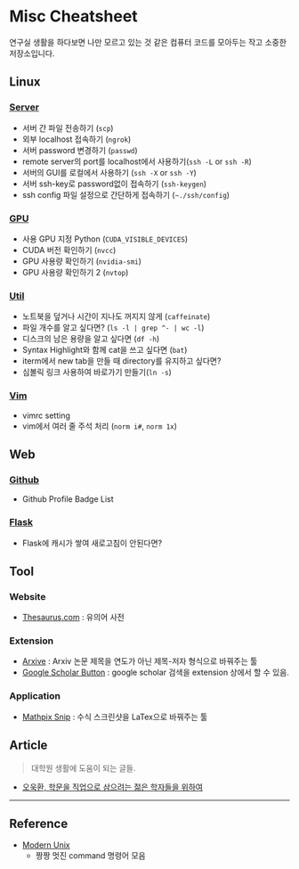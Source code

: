 # Misc Cheatsheet

연구실 생활을 하다보면 나만 모르고 있는 것 같은 컴퓨터 코드를 모아두는 작고 소중한 저장소입니다.

## Linux 

### [Server](linux/server.md)

- 서버 간 파일 전송하기 (`scp`)
- 외부 localhost 접속하기 (`ngrok`)
- 서버 password 변경하기 (`passwd`)
- remote server의 port를 localhost에서 사용하기(`ssh -L` or `ssh -R`)
- 서버의 GUI를 로컬에서 사용하기 (`ssh -X` or `ssh -Y`)
- 서버 ssh-key로 password없이 접속하기 (`ssh-keygen`)
- ssh config 파일 설정으로 간단하게 접속하기 (`~./ssh/config`)

### [GPU](linux/gpu.md)

- 사용 GPU 지정 Python (`CUDA_VISIBLE_DEVICES`)
- CUDA 버전 확인하기 (`nvcc`)
- GPU 사용량 확인하기 (`nvidia-smi`)
- GPU 사용량 확인하기 2 (`nvtop`)

### [Util](linux/util.md)

- 노트북을 덮거나 시간이 지나도 꺼지지 않게 (`caffeinate`)
- 파일 개수를 알고 싶다면? (`ls -l | grep ^- | wc -l`)
- 디스크의 남은 용량을 알고 싶다면 (`df -h`)
- Syntax Highlight와 함께 cat을 쓰고 싶다면 (`bat`)
- iterm에서 new tab을 만들 때 directory를 유지하고 싶다면?
- 심볼릭 링크 사용하여 바로가기 만들기(`ln -s`)

### [Vim](linux/vim.md)

- vimrc setting
- vim에서 여러 줄 주석 처리 (`norm i#`, `norm 1x`)

## Web

### [Github](web/github.md)

- Github Profile Badge List

### [Flask](web/flask.md)

- Flask에 캐시가 쌓여 새로고침이 안된다면?

## Tool

### Website

- [Thesaurus.com](https://www.thesaurus.com/) : 유의어 사전

### Extension

- [Arxive](https://chrome.google.com/webstore/detail/arxive/hkoblclipggkhhbllgefhnbjdcajmelh/related?hl=ko) : Arxiv 논문 제목을 연도가 아닌 제목-저자 형식으로 바꿔주는 툴
- [Google Scholar Button](https://chrome.google.com/webstore/detail/google-scholar-button/ldipcbpaocekfooobnbcddclnhejkcpn?hl=en) : google scholar 검색을 extension 상에서 할 수 있음.

### Application

- [Mathpix Snip](https://mathpix.com/) : 수식 스크린샷을 LaTex으로 바꿔주는 툴

## Article

> 대학원 생활에 도움이 되는 글들.

- [오욱환, 학문을 직업으로 삼으려는 젊은 학자들을 위하여](http://home.ewha.ac.kr/~oookwhan/essay/essay2-toyoung.htm)

---

## Reference

- [Modern Unix](https://github.com/ibraheemdev/modern-unix)
  - 짱짱 멋진 command 명령어 모음
